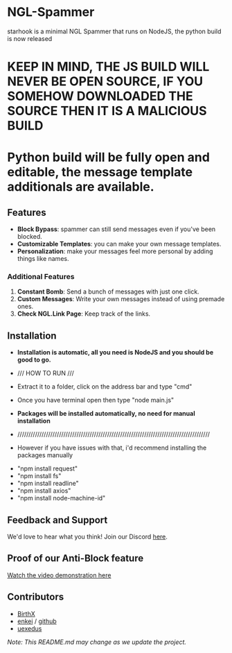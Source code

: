 # NGL-Spammer

starhook is a minimal NGL Spammer that runs on NodeJS, the python build is now released

# KEEP IN MIND, THE JS BUILD WILL NEVER BE OPEN SOURCE, IF YOU SOMEHOW DOWNLOADED THE SOURCE THEN IT IS A MALICIOUS BUILD
# Python build will be fully open and editable, the message template additionals are available.

## Features

- **Block Bypass**: spammer can still send messages even if you've been blocked.
- **Customizable Templates**: you can make your own message templates.
- **Personalization**: make your messages feel more personal by adding things like names.

### Additional Features

1. **Constant Bomb**: Send a bunch of messages with just one click.
2. **Custom Messages**: Write your own messages instead of using premade ones.
3. **Check NGL.Link Page**: Keep track of the links.

## Installation

- **Installation is automatic, all you need is NodeJS and you should be good to go.**
- /// HOW TO RUN ///
- Extract it to a folder, click on the address bar and type "cmd"
- Once you have terminal open then type "node main.js"
- **Packages will be installed automatically, no need for manual installation**

- ////////////////////////////////////////////////////////////////////////////////////////

- However if you have issues with that, i'd recommend installing the packages manually
+ "npm install request"
+ "npm install fs"
+ "npm install readline"
+ "npm install axios"
+ "npm install node-machine-id"

## Feedback and Support

We'd love to hear what you think! Join our Discord [here](https://discord.gg/ADcQguvquv).

## Proof of our Anti-Block feature

[Watch the video demonstration here](https://github.com/BirthScripts/ngl-spammer/assets/87570691/36b73aea-c09e-4340-ab6e-876923592913)

## Contributors

- [BirthX](https://github.com/BirthScripts)
- [enkei](https://e-z.bio/lmfao) / [github](https://github.com/veteneso)
- [uexedus](https://github.com/uexeduck)

*Note: This README.md may change as we update the project.*

